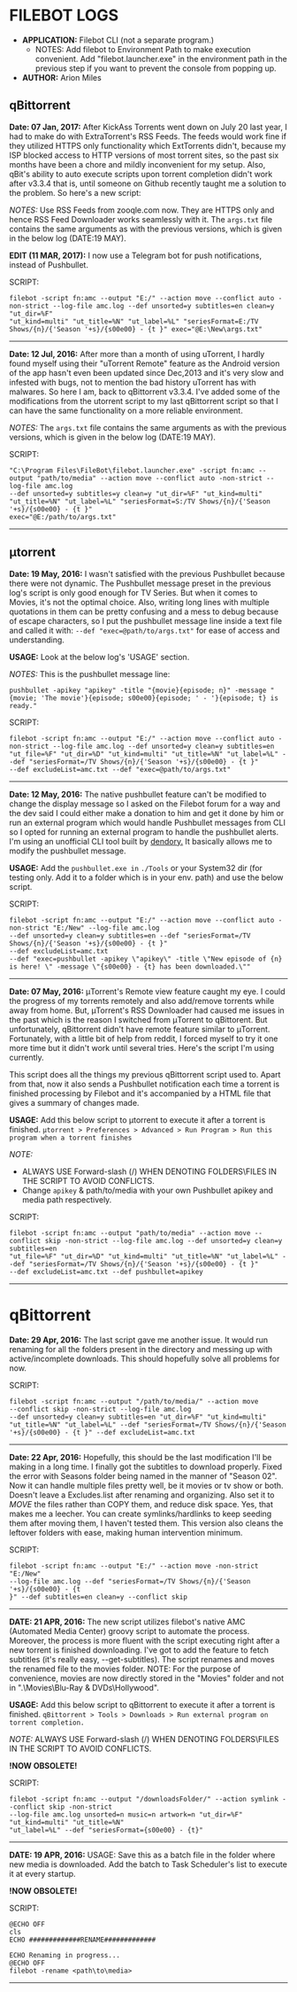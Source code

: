 ﻿# FILEBOT LOGS

* **APPLICATION:** Filebot CLI (not a separate program.)
	* NOTES: Add filebot to Environment Path to make execution convenient. Add "filebot.launcher.exe" in the environment path in the previous step if you want to prevent the console from popping up.
* **AUTHOR:** Arion Miles

## qBittorrent

**Date: 07 Jan, 2017:**
After KickAss Torrents went down on July 20 last year, I had to make do with ExtraTorrent's RSS Feeds. The feeds would work fine if they utilized HTTPS only functionality which ExtTorrents didn't, because my ISP blocked access to HTTP versions of most torrent sites, so the past six months have been a chore and mildly inconvenient for my setup. Also, qBit's ability to auto execute scripts upon torrent completion didn't work after v3.3.4 that is, until someone on Github recently taught me a solution to the problem. So here's a new script:

*NOTES:* Use RSS Feeds from zooqle.com now. They are HTTPS only and hence RSS Feed Downloader works seamlessly with it.
	The `args.txt` file contains the same arguments as with the previous versions, which is given in the below log (DATE:19 MAY).

**EDIT (11 MAR, 2017):** I now use a Telegram bot for push notifications, instead of Pushbullet.

SCRIPT:
```
filebot -script fn:amc --output "E:/" --action move --conflict auto -non-strict --log-file amc.log --def unsorted=y subtitles=en clean=y "ut_dir=%F" 
"ut_kind=multi" "ut_title=%N" "ut_label=%L" "seriesFormat=E:/TV Shows/{n}/{'Season '+s}/{s00e00} - {t }" exec="@E:\New\args.txt"
```

----

**Date: 12 Jul, 2016:**
After more than a month of using uTorrent, I hardly found myself using their "uTorrent Remote" feature as the Android version of the app hasn't even been updated since Dec,2013 and it's very slow and infested with bugs, not to mention the bad history uTorrent has with malwares. So here I am, back to qBittorrent v3.3.4. I've added some of the modifications from the utorrent script to my last qBittorrent script so that I can have the same functionality on a more reliable environment.

*NOTES:* The `args.txt` file contains the same arguments as with the previous versions, which is given in the below log (DATE:19 MAY).

SCRIPT:
```
"C:\Program Files\FileBot\filebot.launcher.exe" -script fn:amc --output "path/to/media" --action move --conflict auto -non-strict --log-file amc.log 
--def unsorted=y subtitles=y clean=y "ut_dir=%F" "ut_kind=multi" "ut_title=%N" "ut_label=%L" "seriesFormat=S:/TV Shows/{n}/{'Season '+s}/{s00e00} - {t }" 
exec="@E:/path/to/args.txt"
```

----
## μtorrent
**Date: 19 May, 2016:**
I wasn't satisfied with the previous Pushbullet because there were not dynamic. The Pushbullet message preset in the previous log's script is only good enough for TV Series. But when it comes to Movies, it's not the optimal choice. Also, writing long lines with multiple quotations in them can be pretty confusing and a mess to debug because of escape characters, so I put the pushbullet message line inside a text file and called it with: `--def "exec=@path/to/args.txt"` for ease of access and understanding.

**USAGE:** Look at the below log's 'USAGE' section.

*NOTES:* This is the pushbullet message line:
```
pushbullet -apikey "apikey" -title "{movie}{episode; n}" -message "{movie; 'The movie'}{episode; s00e00}{episode; ' - '}{episode; t} is ready."
```

SCRIPT:
```
filebot -script fn:amc --output "E:/" --action move --conflict auto -non-strict --log-file amc.log --def unsorted=y clean=y subtitles=en 
"ut_file=%F" "ut_dir=%D" "ut_kind=multi" "ut_title=%N" "ut_label=%L" --def "seriesFormat=/TV Shows/{n}/{'Season '+s}/{s00e00} - {t }" 
--def excludeList=amc.txt --def "exec=@path/to/args.txt"
```

----

**Date: 12 May, 2016:**
The native pushbullet feature can't be modified to change the display message so I asked on the Filebot forum for a way and the dev said I could either make a donation to him and get it done by him or run an external program which would handle Pushbullet messages from CLI so I opted for running an external program to handle the pushbullet alerts. I'm using an unofficial CLI tool built by [dendory.](https://github.com/dendory/pushbullet_cli) 
It basically allows me to modify the pushbullet message.

**USAGE:** Add the `pushbullet.exe in` `./Tools` or your System32 dir (for testing only. Add it to a folder which is in your env. path) and use the below script.

SCRIPT:
```
filebot -script fn:amc --output "E:/" --action move --conflict auto -non-strict "E:/New" --log-file amc.log 
--def unsorted=y clean=y subtitles=en --def "seriesFormat=/TV Shows/{n}/{'Season '+s}/{s00e00} - {t }" 
--def excludeList=amc.txt 
--def "exec=pushbullet -apikey \"apikey\" -title \"New episode of {n} is here! \" -message \"{s00e00} - {t} has been downloaded.\""
```

----

**Date: 07 May, 2016:**
μTorrent's Remote view feature caught my eye. I could the progress of my torrents remotely and also add/remove torrents while away from home. But, μTorrent's RSS Downloader had caused me issues in the past which is the reason I switched from μTorrent to qBittorent. But unfortunately, qBittorrent didn't have remote feature similar to μTorrent. Fortunately, with a little bit of help from reddit, I forced myself to try it one more time but it didn't work until several tries. Here's the script I'm using currently.

This script does all the things my previous qBittorrent script used to. Apart from that, now it also sends a Pushbullet notification each time a torrent is finished processing by Filebot and it's accompanied by a HTML file that gives a summary of changes made.

**USAGE:** Add this below script to μtorrent to execute it after a torrent is finished.
`μtorrent > Preferences > Advanced > Run Program > Run this program when a torrent finishes`

*NOTE:* 
* ALWAYS USE Forward-slash (/) WHEN DENOTING FOLDERS\FILES IN THE SCRIPT TO AVOID CONFLICTS.
* Change `apikey` & path/to/media with your own Pushbullet apikey and media path respectively.

SCRIPT:
```
filebot -script fn:amc --output "path/to/media" --action move --conflict skip -non-strict --log-file amc.log --def unsorted=y clean=y subtitles=en 
"ut_file=%F" "ut_dir=%D" "ut_kind=multi" "ut_title=%N" "ut_label=%L" --def "seriesFormat=/TV Shows/{n}/{'Season '+s}/{s00e00} - {t }" 
--def excludeList=amc.txt --def pushbullet=apikey
```

----

# qBittorrent
**Date: 29 Apr, 2016:**
The last script gave me another issue. It would run renaming for all the folders present in the directory and messing up with active/incomplete downloads. This should hopefully solve all problems for now. 

SCRIPT:
```
filebot -script fn:amc --output "/path/to/media/" --action move 
--conflict skip -non-strict --log-file amc.log 
--def unsorted=y clean=y subtitles=en "ut_dir=%F" "ut_kind=multi" 
"ut_title=%N" "ut_label=%L" --def "seriesFormat=/TV Shows/{n}/{'Season '+s}/{s00e00} - {t }" --def excludeList=amc.txt
```

----
**Date: 22 Apr, 2016:**
Hopefully, this should be the last modification I'll be making in a long time. I finally got the subtitles to download properly. Fixed the error with Seasons folder being named in the manner of "Season 02". Now it can handle multiple files pretty well, be it movies or tv show or both. Doesn't leave a Excludes.list after renaming and organizing. Also set it to *MOVE* the files rather than COPY them, and reduce disk space. Yes, that makes me a leecher. You can create symlinks/hardlinks to keep seeding them after moving them, I haven't tested them. This version also cleans the leftover folders with ease, making human intervention minimum.

SCRIPT:
```
filebot -script fn:amc --output "E:/" --action move -non-strict "E:/New"
--log-file amc.log --def "seriesFormat=/TV Shows/{n}/{'Season '+s}/{s00e00} - {t
}" --def subtitles=en clean=y --conflict skip
```

----
**DATE: 21 APR, 2016:**
The new script utilizes filebot's native AMC (Automated Media Center) groovy script to automate the process. Moreover, the process is more fluent with the script executing right after a new torrent is finished downloading. I've got to add the feature to fetch subtitles (it's really easy, --get-subtitles). The script renames and moves the renamed file to the movies folder.
NOTE: For the purpose of convenience, movies are now directly stored in the "Movies" folder and not in ".\Movies\Blu-Ray & DVDs\Hollywood".

**USAGE:** Add this below script to qBittorrent to execute it after a torrent is finished.
```qBittorrent > Tools > Downloads > Run external program on torrent completion.```

*NOTE:* ALWAYS USE Forward-slash (/) WHEN DENOTING FOLDERS\FILES IN THE SCRIPT TO AVOID CONFLICTS.

**!NOW OBSOLETE!**

SCRIPT:
```
filebot -script fn:amc --output "/downloadsFolder/" --action symlink --conflict skip -non-strict 
--log-file amc.log unsorted=n music=n artwork=n "ut_dir=%F" "ut_kind=multi" "ut_title=%N" 
"ut_label=%L" --def "seriesFormat={s00e00} - {t}"
```

----
**DATE: 19 APR, 2016:**
USAGE: Save this as a batch file in the folder where new media is downloaded. Add the batch to Task Scheduler's list to execute it at every startup.

**!NOW OBSOLETE!**

SCRIPT:
```
@ECHO OFF
cls
ECHO #############RENAME#############

ECHO Renaming in progress...
@ECHO OFF
filebot -rename <path\to\media>
```

----